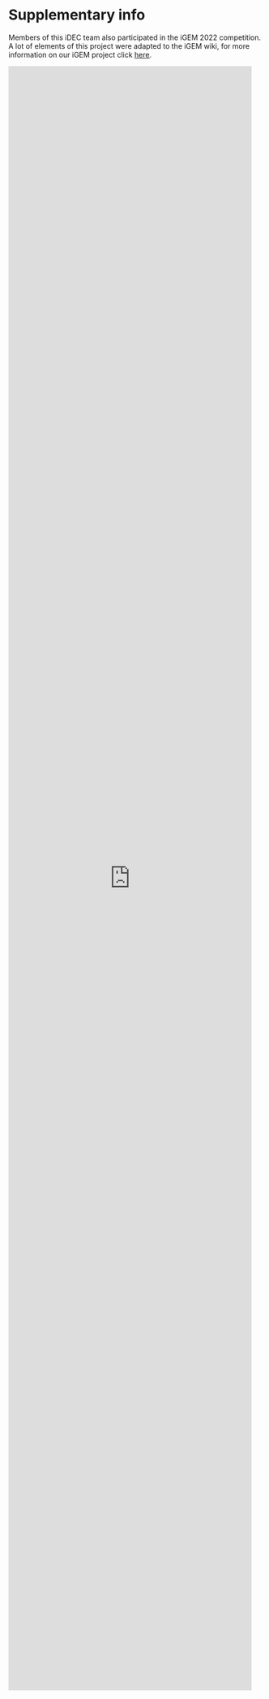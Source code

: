 # Supplementary info


Members of this iDEC team also participated in the iGEM 2022 competition. A lot of elements of this project were adapted to the iGEM wiki, for more information on our iGEM project click <a href="https://2022.igem.wiki/edinburgh-uhas-ghana/"><u>here</u></a>.

<embed src="https://static.igem.wiki/teams/4390/wiki/dev/supplementary-info.pdf" style="height: 80vh; width: 50vw;">
